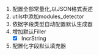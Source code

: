1. 配置全部常量化,以JSON格式表述
2. utils中添加modules_detector
3. 依据字段类型自动配置默认生成器
4. 增加默认Filler
    - [x] IncrString
5. 配置化字段默认填充器